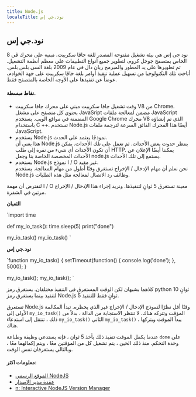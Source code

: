 ```yaml
---
title: Node.js
localeTitle: نود.جي إس
---
```

## نود.جي إس

نود جى إس هي بيئة تشغيل مفتوحة المصدر للغة جاڨا سكريبت، مبنية على محرك ڨي 8 الخاص بمتصفح جوجل كروم، لتطوير جميع أنواع التطبيقات على معظم أنظمة التشغيل. تم تطويرها على يد المطور والمبرمج ريان دال في عام 2009 بلغة السى بلس بلس. أتاحت تلك التكنولوجيا من تسهيل عملية تنفيذ أوامر بلغة جاڨا سكريبت على جهة الخوادم، عوضاً عن تنفيذها على الأوجه الخاصة بالمتصفح فقط.

#### نقاط مبسطة.

*   وقت تشغيل جافا سكريبت مبني على محرك جافا سكريبت V8 من Chrome.  
    يحتوي كل متصفح على مشغل JavaSript مضمن لمعالجة ملفات JavaScript المضمنة في مواقع الويب. يستخدم Google Chrome محرك V8 الذي تم إنشاؤه باستخدام C ++. تستخدم Node.js أيضًا هذا المحرك الفائق السرعة لترجمة ملفات JavaScript.
*   يستخدم Node.js نموذجًا يعتمد على الحدث.  
    هذا يعني أن Node.js ينتظر حدوث بعض الأحداث. ثم تعمل على تلك الأحداث. يمكن أن تكون الأحداث أي شيء من نقرة إلى طلب HTTP. يمكننا أيضًا الإعلان عن الأحداث المخصصة الخاصة بنا وجعل node.js يستمع إلى تلك الأحداث.
*   يستخدم Node.js نموذج I / O غير مقيد.  
    نحن نعلم أن مهام الإدخال / الإخراج تستغرق وقتًا أطول من مهام المعالجة. يستخدم Node.js وظائف رد الاتصال لمعالجة مثل هذه الطلبات.

لنفترض أن مهمة I / O معينة تستغرق 5 ثوانٍ لتنفيذها. ونريد إجراء هذا الإدخال / الإخراج مرتين في الشفرة.

**الثعبان**

 `import time 
 
 def my_io_task(): 
  time.sleep(5) 
  print("done") 
 
 my_io_task() 
 my_io_task() 
` 

**نود.جي إس**

 `function my_io_task() { 
    setTimeout(function() { 
      console.log('done'); 
    }, 5000); 
 } 
 
 my_io_task(); 
 my_io_task(); 
` 

كلاهما يشبهان لكن الوقت المستغرق في التنفيذ مختلفان. يستغرق رمز python 10 ثوانٍ لتنفيذ بينما يستغرق رمز Node.js 5 ثوانٍ فقط للتنفيذ.

تستغرق Node.js وقتًا أقل نظرًا لنموذج الإدخال / الإخراج غير الذي يحظره. تبدأ المكالمة الأولى إلى `my_io_task()` المؤقت وتتركه هناك. لا تنتظر الاستجابة من الدالة ، بدلاً من ذلك ، تنتقل إلى استدعاء `my_io_task()` الثاني `my_io_task()` ، يبدأ الموقت ويتركها هناك.

عندما يكمل الموقت تنفيذ ذلك يأخذ 5 ثوان ، فإنه يستدعي وظيفة وطباعة `done` على وحدة التحكم. منذ ذلك الحين ، يتم تشغيل كل من المؤقتين معًا ، ويتم إكمالهما معًا ، وبالتالي يستغرقان نفس الوقت.

#### معلومات اكثر:

*   [الموقع الرسمي NodeJS](https://nodejs.org)
*   [عقدة مدير الإصدار](https://github.com/creationix/nvm/blob/master/README.md)
*   [n: Interactive NodeJS Version Manager](https://github.com/tj/n)
